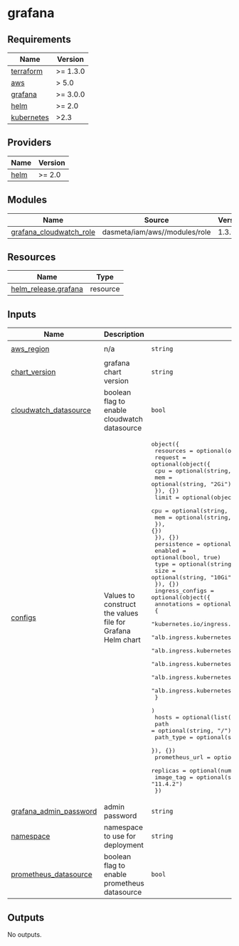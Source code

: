 # grafana

<!-- BEGINNING OF PRE-COMMIT-TERRAFORM DOCS HOOK -->
## Requirements

| Name | Version |
|------|---------|
| <a name="requirement_terraform"></a> [terraform](#requirement\_terraform) | >= 1.3.0 |
| <a name="requirement_aws"></a> [aws](#requirement\_aws) | > 5.0 |
| <a name="requirement_grafana"></a> [grafana](#requirement\_grafana) | >= 3.0.0 |
| <a name="requirement_helm"></a> [helm](#requirement\_helm) | >= 2.0 |
| <a name="requirement_kubernetes"></a> [kubernetes](#requirement\_kubernetes) | >2.3 |

## Providers

| Name | Version |
|------|---------|
| <a name="provider_helm"></a> [helm](#provider\_helm) | >= 2.0 |

## Modules

| Name | Source | Version |
|------|--------|---------|
| <a name="module_grafana_cloudwatch_role"></a> [grafana\_cloudwatch\_role](#module\_grafana\_cloudwatch\_role) | dasmeta/iam/aws//modules/role | 1.3.0 |

## Resources

| Name | Type |
|------|------|
| [helm_release.grafana](https://registry.terraform.io/providers/hashicorp/helm/latest/docs/resources/release) | resource |

## Inputs

| Name | Description | Type | Default | Required |
|------|-------------|------|---------|:--------:|
| <a name="input_aws_region"></a> [aws\_region](#input\_aws\_region) | n/a | `string` | `"eu-central-1"` | no |
| <a name="input_chart_version"></a> [chart\_version](#input\_chart\_version) | grafana chart version | `string` | `"8.5.6"` | no |
| <a name="input_cloudwatch_datasource"></a> [cloudwatch\_datasource](#input\_cloudwatch\_datasource) | boolean flag to enable cloudwatch datasource | `bool` | `true` | no |
| <a name="input_configs"></a> [configs](#input\_configs) | Values to construct the values file for Grafana Helm chart | <pre>object({<br/>    resources = optional(object({<br/>      request = optional(object({<br/>        cpu = optional(string, "1")<br/>        mem = optional(string, "2Gi")<br/>      }), {})<br/>      limit = optional(object({<br/>        cpu = optional(string, "2")<br/>        mem = optional(string, "3Gi")<br/>      }), {})<br/>    }), {})<br/>    persistence = optional(object({<br/>      enabled = optional(bool, true)<br/>      type    = optional(string, "pvc")<br/>      size    = optional(string, "10Gi")<br/>    }), {})<br/>    ingress_configs = optional(object({<br/>      annotations = optional(map(string),<br/>        {<br/>          "kubernetes.io/ingress.class"                = "alb"<br/>          "alb.ingress.kubernetes.io/scheme"           = "internet-facing"<br/>          "alb.ingress.kubernetes.io/target-type"      = "ip"<br/>          "alb.ingress.kubernetes.io/listen-ports"     = "[{\\\"HTTP\\\": 80}]"<br/>          "alb.ingress.kubernetes.io/group.name"       = "monitoring"<br/>          "alb.ingress.kubernetes.io/healthcheck-path" = "/api/health"<br/>        }<br/>      )<br/>      hosts     = optional(list(string), ["grafana.example.com"])<br/>      path      = optional(string, "/")<br/>      path_type = optional(string, "Prefix")<br/>    }), {})<br/>    prometheus_url = optional(string, "http://prometheus-operated.monitoring.svc.cluster.local:9090")<br/><br/>    replicas  = optional(number, 1)<br/>    image_tag = optional(string, "11.4.2")<br/>  })</pre> | `{}` | no |
| <a name="input_grafana_admin_password"></a> [grafana\_admin\_password](#input\_grafana\_admin\_password) | admin password | `string` | `""` | no |
| <a name="input_namespace"></a> [namespace](#input\_namespace) | namespace to use for deployment | `string` | `"monitoring"` | no |
| <a name="input_prometheus_datasource"></a> [prometheus\_datasource](#input\_prometheus\_datasource) | boolean flag to enable prometheus datasource | `bool` | `true` | no |

## Outputs

No outputs.
<!-- END OF PRE-COMMIT-TERRAFORM DOCS HOOK -->
